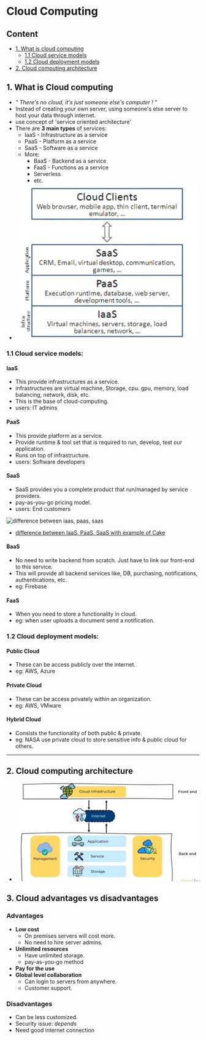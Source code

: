 # Cloud Computing

## Content

-   [1. What is cloud computing](https://github.com/RukshanDias/Cloud-Computing#1-what-is-cloud-computing)
    -   [1.1 Cloud service models](https://github.com/RukshanDias/Cloud-Computing#11-cloud-service-models)
    -   [1.2 Cloud deployment models](https://github.com/RukshanDias/Cloud-Computing#12-cloud-deployment-models)
-   [2. Cloud computing architecture](https://github.com/RukshanDias/Cloud-Computing#2-cloud-computing-architecture)

## 1. What is Cloud computing

-   _" There's no cloud, it's just someone else's computer ! "_
-   Instead of creating your own server, using someone's else server to host your data through internet.
-   use concept of 'service oriented architecture'
-   There are **3 main types** of services:
    -   IaaS - Infrastructure as a service
    -   PaaS - Platform as a service
    -   SaaS - Software as a service
    -   More:
        -   BaaS - Backend as a service
        -   FaaS - Functions as a service
        -   Serverless
        -   etc.
-   ![Cloud service models](imgs/Cloud%20service%20models.png)

### 1.1 Cloud service models:

#### IaaS

-   This provide infrastructures as a service.
-   infrastructures are virtual machine, Storage, cpu. gpu, memory, load balancing, network, disk, etc.
-   This is the base of cloud-computing.
-   users: IT admins

#### PaaS

-   This provide platform as a service.
-   Provide runtime & tool set that is required to run, develop, test our application.
-   Runs on top of infrastructure.
-   users: Software developers

#### SaaS

-   SaaS provides you a complete product that run/managed by service providers.
-   pay-as-you-go pricing model.
-   users: End customers

![difference between iaas, paas, saas](imgs/iaas%20vs%20paas%20vs%20saas.avif)

-   [difference between IaaS, PaaS, SaaS with example of Cake](https://youtu.be/64-1ymY2xaw?t=1723)

#### BaaS

-   No need to write backend from scratch. Just have to link our front-end to this service.
-   This will provide all backend services like, DB, purchasing, notifications, authentications, etc.
-   eg: Firebase

#### FaaS

-   When you need to store a functionality in cloud.
-   eg: when user uploads a document send a notification.

### 1.2 Cloud deployment models:

#### Public Cloud

-   These can be access publicly over the internet.
-   eg: AWS, Azure

#### Private Cloud

-   These can be access privately within an organization.
-   eg: AWS, VMware

#### Hybrid Cloud

-   Consists the functionality of both public & private.
-   eg: NASA use private cloud to store sensitive info & public cloud for others.

---

## 2. Cloud computing architecture

-   ![cloud architecture](imgs/cloud%20architecture.png)

## 3. Cloud advantages vs disadvantages

### Advantages

-   **Low cost**
    -   On premises servers will cost more.
    -   No need to hire server admins.
-   **Unlimited resources**
    -   Have unlimited storage.
    -   pay-as-you-go method
-   **Pay for the use**
-   **Global level collaboration**
    -   Can login to servers from anywhere.
    -   Customer support.

### Disadvantages

-   Can be less customized.
-   Security issue: _depends_
-   Need good internet connection
